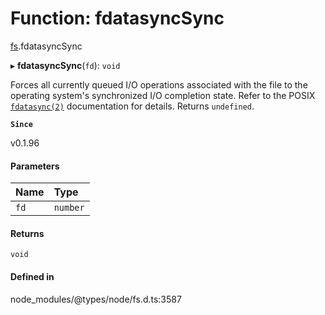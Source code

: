 # Function: fdatasyncSync

[fs](../modules/fs.md).fdatasyncSync

▸ **fdatasyncSync**(`fd`): `void`

Forces all currently queued I/O operations associated with the file to the
operating system's synchronized I/O completion state. Refer to the POSIX [`fdatasync(2)`](http://man7.org/linux/man-pages/man2/fdatasync.2.html) documentation for details. Returns `undefined`.

**`Since`**

v0.1.96

#### Parameters

| Name | Type |
| :------ | :------ |
| `fd` | `number` |

#### Returns

`void`

#### Defined in

node_modules/@types/node/fs.d.ts:3587
